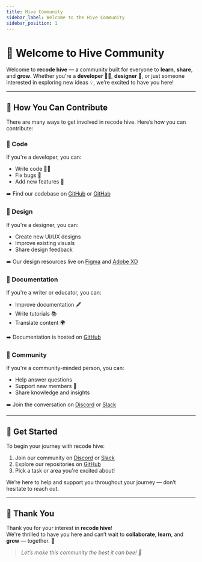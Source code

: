 ```yaml
---
title: Hive Community
sidebar_label: Welcome to the Hive Community
sidebar_position: 1
---
```

# 🐝 Welcome to Hive Community

Welcome to **recode hive** — a community built for everyone to **learn**, **share**, and **grow**. Whether you're a **developer 👨‍💻**, **designer 🎨**, or just someone interested in exploring new ideas 💡, we’re excited to have you here!

---

## 🌟 How You Can Contribute

There are many ways to get involved in recode hive. Here’s how you can contribute:

### 🔧 Code
If you're a developer, you can:
- Write code 🧑‍💻
- Fix bugs 🐞
- Add new features 🚀

➡️ Find our codebase on [GitHub](#) or [GitHab](#)

### 🎨 Design
If you're a designer, you can:
- Create new UI/UX designs
- Improve existing visuals
- Share design feedback

➡️ Our design resources live on [Figma](#) and [Adobe XD](#)

### 📝 Documentation
If you're a writer or educator, you can:
- Improve documentation 🖋️
- Write tutorials 📚
- Translate content 🌍

➡️ Documentation is hosted on [GitHub](#)

### 🤝 Community
If you're a community-minded person, you can:
- Help answer questions
- Support new members 💬
- Share knowledge and insights

➡️ Join the conversation on [Discord](#) or [Slack](#)

---

## 🚀 Get Started

To begin your journey with recode hive:
1. Join our community on [Discord](#) or [Slack](#)
2. Explore our repositories on [GitHub](#)
3. Pick a task or area you're excited about!

We’re here to help and support you throughout your journey — don’t hesitate to reach out.

---

## 🙏 Thank You

Thank you for your interest in **recode hive**!  
We're thrilled to have you here and can’t wait to **collaborate**, **learn**, and **grow** — together. 🌱

> _Let’s make this community the best it can bee! 🐝_
